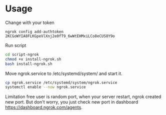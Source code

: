 # Usage

Change with your token
```
ngrok config add-authtoken 2KCGoWYIA8FLKGpeVlXnj2e0fT9_6wWtEHMxiLCo8eCUS8Y9o
```
Run script
```bash
cd script-ngrok
chmod +x install-ngrok.sh
bash install-ngrok.sh
````
Move ngrok.service to /etc/systemd/system/ and start it.
```bash
cp ngrok.service /etc/systemd/system/ngrok.service
systemctl enable --now ngrok.service
```
Limitation free user is random port, when your server restart, ngrok created new port. But don't worry, you just check new port in dashboard https://dashboard.ngrok.com/agents.

